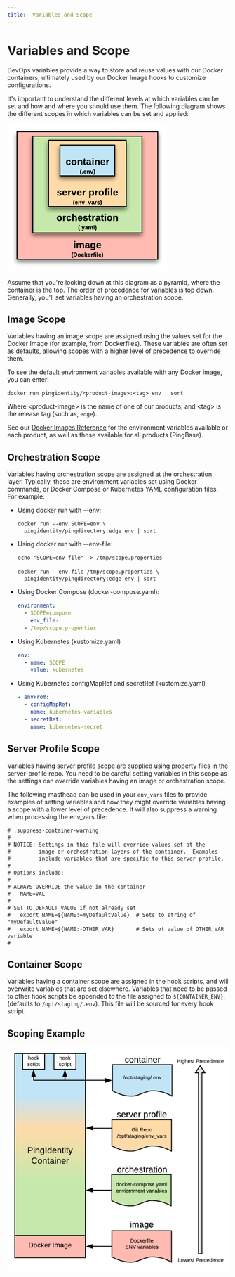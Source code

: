 ```yaml
---
title:  Variables and Scope
---
```

# Variables and Scope

DevOps variables provide a way to store and reuse values with our Docker containers, ultimately used by our Docker Image hooks to customize configurations.

It's important to understand the different levels at which variables can be set and how and where you should use them. The following diagram shows the different scopes in which variables can be set and applied:

![Variable Scoping](../images/variableScoping-1.png)

Assume that you're looking down at this diagram as a pyramid, where the container is the top. The order of precedence for variables is top down. Generally, you'll set variables having an orchestration scope.

## Image Scope

Variables having an image scope are assigned using the values set for the Docker Image (for example, from Dockerfiles). These variables are often set as defaults, allowing scopes with a higher level of precedence to override them.

To see the default environment variables available with any Docker image, you can enter:

  ```shell
  docker run pingidentity/<product-image>:<tag> env | sort
  ```

  Where &lt;product-image&gt; is the name of one of our products, and \<tag> is the release tag (such as, `edge`).

See our [Docker Images Reference](dockerImagesRef.md) for the environment variables available or each product, as well as those available for all products (PingBase).

## Orchestration Scope

Variables having orchestration scope are assigned at the orchestration layer.  Typically, these are environment variables set using Docker commands, or Docker Compose or Kubernetes YAML configuration files. For example:

* Using docker run with --env:

  ```shell
  docker run --env SCOPE=env \
    pingidentity/pingdirectory:edge env | sort
  ```

* Using docker run with --env-file:

  ```shell
  echo "SCOPE=env-file"  > /tmp/scope.properties

  docker run --env-file /tmp/scope.properties \
    pingidentity/pingdirectory:edge env | sort
  ```

* Using Docker Compose (docker-compose.yaml):

  ```yaml
  environment:
    - SCOPE=compose
      env_file:
    - /tmp/scope.properties
  ```

* Using Kubernetes (kustomize.yaml)

  ```yaml
  env:
    - name: SCOPE
      value: kubernetes
  ```

* Using Kubernetes configMapRef and secretRef (kustomize.yaml)

  ```yaml
  - envFrom:
    - configMapRef:
      name: kubernetes-variables
    - secretRef:
      name: kubernetes-secret
  ```

## Server Profile Scope

Variables having server profile scope are supplied using property files in the server-profile repo.  You need to be careful setting variables in this scope as the settings can override variables having an image or orchestration scope.

The following masthead can be used in your `env_vars` files to provide examples of setting variables and how they might override variables having a scope with a lower level of precedence. It will also suppress a warning when processing the env_vars file:

  ```text
  # .suppress-container-warning
  #
  # NOTICE: Settings in this file will override values set at the
  #         image or orchestration layers of the container.  Examples
  #         include variables that are specific to this server profile.
  #
  # Options include:
  #
  # ALWAYS OVERRIDE the value in the container
  #   NAME=VAL
  #
  # SET TO DEFAULT VALUE if not already set
  #   export NAME=${NAME:=myDefaultValue}  # Sets to string of "myDefaultValue"
  #   export NAME=${NAME:-OTHER_VAR}       # Sets ot value of OTHER_VAR variable
  #
  ```

## Container Scope

Variables having a container scope are assigned in the hook scripts, and will overwrite variables that are set elsewhere. Variables that need to be passed to other hook scripts be appended to the file assigned to `${CONTAINER_ENV}`, (defaults to `/opt/staging/.env`). This file will be sourced for every hook script.

## Scoping Example

![Variable Scoping](../images/variableScoping-2.png)

